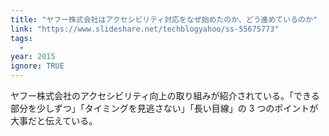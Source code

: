 ```yaml
---
title: "ヤフー株式会社はアクセシビリティ対応をなぜ始めたのか、どう進めているのか"
link: "https://www.slideshare.net/techblogyahoo/ss-55675773"
tags:
  -
year: 2015
ignore: TRUE
---
```


ヤフー株式会社のアクセシビリティ向上の取り組みが紹介されている。「できる部分を少しずつ」「タイミングを見逃さない」「長い目線」の 3 つのポイントが大事だと伝えている。
